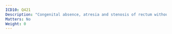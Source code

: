 ```yaml
---
ICD10: Q421
Description: "Congenital absence, atresia and stenosis of rectum without fistula"
Matters: No
Weight: 0
---
```


